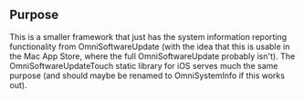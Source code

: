 ## Purpose

This is a smaller framework that just has the system information reporting functionality from OmniSoftwareUpdate (with the idea that this is usable in the Mac App Store, where the full OmniSoftwareUpdate probably isn't). The OmniSoftwareUpdateTouch static library for iOS serves much the same purpose (and should maybe be renamed to OmniSystemInfo if this works out).
